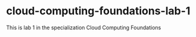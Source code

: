 # cloud-computing-foundations-lab-1
This is lab 1 in the specialization Cloud Computing Foundations
